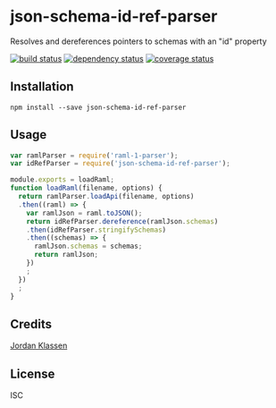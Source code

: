 # json-schema-id-ref-parser

Resolves and dereferences  pointers to schemas with an "id" property

[![build status](https://secure.travis-ci.org/forivall/json-schema-id-ref-parser.svg)](http://travis-ci.org/forivall/json-schema-id-ref-parser)
[![dependency status](https://david-dm.org/forivall/json-schema-id-ref-parser.svg)](https://david-dm.org/forivall/json-schema-id-ref-parser)
[![coverage status](https://coveralls.io/repos/github/forivall/json-schema-id-ref-parser/badge.svg)](https://coveralls.io/github/forivall/json-schema-id-ref-parser)

## Installation

```
npm install --save json-schema-id-ref-parser
```

## Usage

```js
var ramlParser = require('raml-1-parser');
var idRefParser = require('json-schema-id-ref-parser');

module.exports = loadRaml;
function loadRaml(filename, options) {
  return ramlParser.loadApi(filename, options)
  .then((raml) => {
    var ramlJson = raml.toJSON();
    return idRefParser.dereference(ramlJson.schemas)
    .then(idRefParser.stringifySchemas)
    .then((schemas) => {
      ramlJson.schemas = schemas;
      return ramlJson;
    })
    ;
  })
  ;
}
```

## Credits
[Jordan Klassen](https://github.com/forivall/)

## License

ISC
